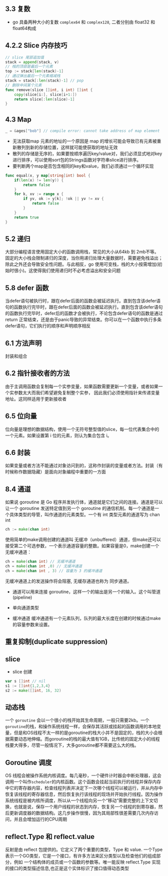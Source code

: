 ## 3.3 复数
* go 具备两种大小的复数 `complex64` 和 `complex128`, 二者分别由 float32
和 float64构成

## 4.2.2 Slice 内存技巧
```go
// slice 尾部追加值
stack = append(stack, v)
// 栈的顶部是最后一个元素
top := stack[len(stack)-1]
// 通过弹出最后一个元素缩减栈
stack = stack[:len(stack)-1] // pop
// 删除中间某个元素
func remove(slice []int, i int) []int {
    copy(slice[i:], slice[i+1:])
    return slice[:len(slice)-1]
}
```

## 4.3 Map
```go
_ = &ages["bob"] // compile error: cannot take address of map element
```
* 无法获取map 元素的地址的一个原因是 map 的增长可能会导致已有元素被重新散列到新的存储位置，这样就可能使获取的地址无效
* 散列的存储是无序的，如果要按顺序遍历key/value对，我们必须显式地对key进行排序，可以使用sort包的Strings函数对字符串slice进行排序。
* 要判断两个map是否包含相同的key和value，我们必须通过一个循环实现
```go
func equal(x, y map[string]int) bool {
    if(len(x) != len(y)) {
        return false
    }
    for k, xv := range x {
        if yv, ok := y[k]; !ok || yv != xv {
            return false
        }
    }
    return true
}
```
## 5.2 递归
大部分编程语言使用固定大小的函数调用栈，常见的大小从64kb 到 2mb不等。固定的大小栈会限制递归的深度，当你用递归处理大量数据时，需要避免栈溢出；除此之外还会导致安全性问题。与此相反，go 使用可变栈，栈的大小按需增加(初始时很小)。这使得我们使用递归时不必考虑溢出和安全问题

## 5.8 defer 函数

当defer语句被执行时，跟在defer后面的函数会被延迟执行。直到包含该defer语句的函数执行完毕时，跟在defer后面的函数会被延迟执行。直到包含该defer语句的函数执行完毕时，defer后的函数才会被执行，不论包含defer语句的函数是通过return 正常结束，还是由于panic导致的异常结束。你可以在一个函数中执行多条defer语句，它们执行的顺序和声明顺序相反

## 6.1 方法声明
封装和组合

## 6.2 指针接收者的方法
由于主调用函数会复制每一个实参变量，如果函数需要更新一个变量，或者如果一个实参数太大而我们希望避免复制整个实参，
因此我们必须使用指针来传递变量地址。这同样适用于更新接收者

## 6.5 位向量
位向量是理想的数据结构，使用一个无符号整型值的slice，每一位代表集合中的一个元素。如果设置第 i 位的元素，则认为集合包含 i。
## 6.6 封装
如果变量或者方法不能通过对象访问到的，这称作封装的变量或者方法。封装（有时候称作数据隐藏）是面向对象编程中重要的一方面

## 8.4 通道
如果说 goroutine 是 Go 程序并发执行体，通道就是它们之间的连接。通道是可以让一个 goroutine 发送特定值到另一个 goroutine 的通信机制。每一个通道是一个具体类型的导管，叫作通道的元素类型。一个有 int 类型元素的通道写为 chan int
```go
ch := make(chan int)
```
使用简单的make调用创建的通道叫 无缓冲（unbuffered）通道，但make还可以接受第二个可选参数，一个表示通道容量的整数。如果容量是0，make创建一个无缓冲通道：
```go
ch = make(chan int) // 无缓冲通道
ch = make(chan int ,0) // 无缓冲通道
ch = make(chan int , 3) // 容量为 3 的缓冲通道
```
无缓冲通道上的发送操作将会阻塞, 无缓存通道也称为 同步通道。

* 通道可以用来连接 goroutine，这样一个的输出是另一个的输入。这个叫管道(pipeline)

* 单向通道类型

* 缓冲通道
缓冲通道有一个元素队列，队列的最大长度在创建的时候通过make的容量参数来设置。

## 重复抑制(duplicate suppression)


## slice

* slice 创建
```go
var s []int // nil
s1 := []int{1,2,3,4}
s2 := make([]int, 16, 32)

```

## 动态栈
一个 `goroutine` 会以一个很小的栈开始其生命周期，一般只需要2kb。一个 `goroutine`的栈，和操作系统线程一样，会保存其活跃或挂起的函数调用的本地变量，但是和OS线程不太一样的是goroutine的栈大小并不是固定的，栈的大小会根据需要动态地伸缩。而goroutine的栈的最大值有1GB，比传统的固定大小的线程栈要大得多，尽管一般情况下，大多goroutine都不需要这么大的栈。

## Goroutine 调度 
OS 线程会被操作系统内核调度。每几毫秒，一个硬件计时器会中断处理器，这会调用一个叫作`scheduler`的内核函数。这个函数会挂起当前执行的线程并保存内存中它的寄存器内容，检查线程列表并决定下一次哪个线程可以被运行，并从内存中恢复该线程的寄存器信息，然后恢复执行该线程的现场并开始执行线程。因为操作系统线程是被内核所调度，所以从一个线程向另一个“移动”需要完整的上下文切换，也就是说，保存一个用户线程的状态到内存，恢复另一个线程的到寄存器，然后更新调度器的数据结构。这几步操作很慢，因为其局部性很差需要几次内存访问，并且会增加运行的CPU周期

## reflect.Type 和 reflect.value

反射是由 reflect 包提供的。它定义了两个重要的类型，Type 和 value. 一个Type 表示一个GO类型，它是一个接口，有许多方法来区分类型以及检查他们的组成部分，例如
一个结构体的成员或一个函数的参数等。唯一能反映 reflect.Type 实现的接口的类型描述信息,也正是这个实体标识了接口值得动态类型